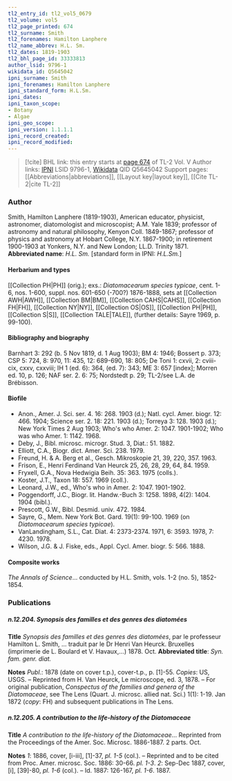 ```yaml
---
tl2_entry_id: tl2_vol5_0679
tl2_volume: vol5
tl2_page_printed: 674
tl2_surname: Smith
tl2_forenames: Hamilton Lanphere
tl2_name_abbrev: H.L. Sm.
tl2_dates: 1819-1903
tl2_bhl_page_id: 33333813
author_lsid: 9796-1
wikidata_id: Q5645042
ipni_surname: Smith
ipni_forenames: Hamilton Lanphere
ipni_standard_form: H.L.Sm.
ipni_dates: 
ipni_taxon_scope: 
- Botany
- Algae
ipni_geo_scope: 
ipni_version: 1.1.1.1
ipni_record_created: 
ipni_record_modified:
---
```


> [!cite] BHL link: this entry starts at [page 674](https://www.biodiversitylibrary.org/page/33333813) of TL-2 Vol. V
> Author links: [IPNI](https://www.ipni.org/a/9796-1) LSID 9796-1, [Wikidata](https://www.wikidata.org/wiki/Q5645042) QID Q5645042
> Support pages: [[Abbreviations|abbreviations]], [[Layout key|layout key]], [[Cite TL-2|cite TL-2]]

### Author

Smith, Hamilton Lanphere (1819-1903), American educator, physicist, astronomer, diatomologist and microscopist; A.M. Yale 1839; professor of astronomy and natural philosophy, Kenyon Coll. 1849-1867; professor of physics and astronomy at Hobart College, N.Y. 1867-1900; in retirement 1900-1903 at Yonkers, N.Y. and New London; LL.D. Trinity 1871. 
**Abbreviated name**: *H.L. Sm.* \[standard form in IPNI: *H.L.Sm.*\]

#### Herbarium and types

[[Collection PH|PH]] (orig.); exs.: *Diatomacearum species typicae*, cent. 1-6, nos. 1-600, suppl. nos. 601-650 (-700?) 1876-1888, sets at [[Collection AWH|AWH]], [[Collection BM|BM]], [[Collection CAHS|CAHS]], [[Collection FH|FH]], [[Collection NY|NY]], [[Collection OS|OS]], [[Collection PH|PH]], [[Collection S|S]], [[Collection TALE|TALE]], (further details: Sayre 1969, p. 99-100).

#### Bibliography and biography

Barnhart 3: 292 (b. 5 Nov 1819, d. 1 Aug 1903); BM 4: 1946; Bossert p. 373; CSP 5: 724, 8: 970, 11: 435, 12: 689-690, 18: 805; De Toni 1: cxvii, 2: cviii-cix, cxxv, cxxviii; IH 1 (ed. 6): 364, (ed. 7): 343; ME 3: 657 \[index\]; Morren ed. 10, p. 126; NAF ser. 2. 6: 75; Nordstedt p. 29; TL-2/see L.A. de Brébisson.

#### Biofile

- Anon., Amer. J. Sci. ser. 4. 16: 268. 1903 (d.); Natl. cycl. Amer. biogr. 12: 466. 1904; Science ser. 2. 18: 221. 1903 (d.); Torreya 3: 128. 1903 (d.); New York Times 2 Aug 1903; Who's who Amer. 2: 1047. 1901-1902; Who was who Amer. 1: 1142. 1968.
- Deby, J., Bibl. microsc. microgr. Stud. 3, Diat.: 51. 1882.
- Elliott, C.A., Biogr. dict. Amer. Sci. 238. 1979.
- Freund, H. & A. Berg et al., Gesch. Mikroskopie 21, 39, 220, 357. 1963.
- Frison, E., Henri Ferdinand Van Heurck 25, 26, 28, 29, 64, 84. 1959.
- Fryxell, G.A., Nova Hedwigia Beih. 35: 363. 1975 (colls.).
- Koster, J.T., Taxon 18: 557. 1969 (coll.).
- Leonard, J.W., ed., Who's who in Amer. 2: 1047. 1901-1902.
- Poggendorff, J.C., Biogr. lit. Handw.-Buch 3: 1258. 1898, 4(2): 1404. 1904 (bibl.).
- Prescott, G.W., Bibl. Desmid. univ. 472. 1984.
- Sayre, G., Mem. New York Bot. Gard. 19(1): 99-100. 1969 (on *Diatomacearum species typicae*).
- VanLandingham, S.L., Cat. Diat. 4: 2373-2374. 1971, 6: 3593. 1978, 7: 4230. 1978.
- Wilson, J.G. & J. Fiske, eds., Appl. Cycl. Amer. biogr. 5: 566. 1888.

#### Composite works

*The Annals of Science*... conducted by H.L. Smith, vols. 1-2 (no. 5), 1852-1854.

### Publications

##### n.12.204. Synopsis des familles et des genres des diatomées

**Title**
*Synopsis des familles et des genres des diatomées*, par le professeur Hamilton L. Smith, ... traduit par le Dr Henri Van Heurck. Bruxelles (imprimerie de L. Boulard et V. Havaux,...) 1878. Oct.
**Abbreviated title**: *Syn. fam. genr. diat.*

**Notes**
*Publ*.: 1878 (date on cover t.p.), cover-t.p., p. \[1\]-55. *Copies*: US, USGS. – Reprinted from H. Van Heurck, Le microscope, ed. 3, 1878. – For original publication, *Conspectus of the families and genera of the Diatomaceae*, see The Lens (Quart. J. microsc. allied nat. Sci.) 1(1): 1-19. Jan 1872 (*copy*: FH) and subsequent publications in The Lens.

##### n.12.205. A contribution to the life-history of the Diatomaceae

**Title**
*A contribution to the life-history of the Diatomaceae*... Reprinted from the Proceedings of the Amer. Soc. Microsc. 1886-1887. 2 parts. Oct.

**Notes**
*1*: 1886, cover, \[i-iii\], \[1\]-37, *pl. 1-5* (col.). – Reprinted and to be cited from Proc. Amer. microsc. Soc. 1886: 30-66. *pl. 1-3*.
*2*: Sep-Dec 1887, cover, \[i\], \[39\]-80, *pl. 1-6* (col.). – Id. 1887: 126-167, *pl. 1-6*. 1887.

